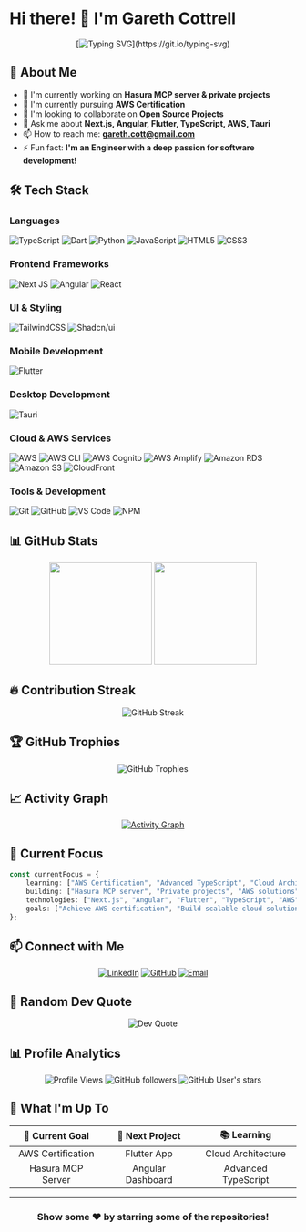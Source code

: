 # Hi there! 👋 I'm Gareth Cottrell

<div align="center">
  
[![Typing SVG](https://readme-typing-svg.herokuapp.com?font=Fira+Code&pause=1000&color=2196F3&center=true&vCenter=true&width=435&lines=Software+Engineer;Full+Stack+%26+Mobile+Developer;Next.js+%7C+Angular+%7C+Flutter;AWS+Cloud+Enthusiast;Welcome+to+my+GitHub+profile!)](https://git.io/typing-svg)

</div>

## 🚀 About Me

- 🔭 I'm currently working on **Hasura MCP server & private projects**
- 🌱 I'm currently pursuing **AWS Certification**
- 👯 I'm looking to collaborate on **Open Source Projects**
- 💬 Ask me about **Next.js, Angular, Flutter, TypeScript, AWS, Tauri**
- 📫 How to reach me: **gareth.cott@gmail.com**
- ⚡ Fun fact: **I'm an Engineer with a deep passion for software development!**

## 🛠️ Tech Stack

### Languages
![TypeScript](https://img.shields.io/badge/typescript-%23007ACC.svg?style=for-the-badge&logo=typescript&logoColor=white)
![Dart](https://img.shields.io/badge/dart-%230175C2.svg?style=for-the-badge&logo=dart&logoColor=white)
![Python](https://img.shields.io/badge/python-3670A0?style=for-the-badge&logo=python&logoColor=ffdd54)
![JavaScript](https://img.shields.io/badge/javascript-%23323330.svg?style=for-the-badge&logo=javascript&logoColor=%23F7DF1E)
![HTML5](https://img.shields.io/badge/html5-%23E34F26.svg?style=for-the-badge&logo=html5&logoColor=white)
![CSS3](https://img.shields.io/badge/css3-%231572B6.svg?style=for-the-badge&logo=css3&logoColor=white)

### Frontend Frameworks
![Next JS](https://img.shields.io/badge/Next-black?style=for-the-badge&logo=next.js&logoColor=white)
![Angular](https://img.shields.io/badge/angular-%23DD0031.svg?style=for-the-badge&logo=angular&logoColor=white)
![React](https://img.shields.io/badge/react-%2320232a.svg?style=for-the-badge&logo=react&logoColor=%2361DAFB)

### UI & Styling
![TailwindCSS](https://img.shields.io/badge/tailwindcss-%2338B2AC.svg?style=for-the-badge&logo=tailwind-css&logoColor=white)
![Shadcn/ui](https://img.shields.io/badge/shadcn%2Fui-000000?style=for-the-badge&logo=shadcnui&logoColor=white)

### Mobile Development
![Flutter](https://img.shields.io/badge/Flutter-%2302569B.svg?style=for-the-badge&logo=Flutter&logoColor=white)

### Desktop Development
![Tauri](https://img.shields.io/badge/tauri-%2324C8DB.svg?style=for-the-badge&logo=tauri&logoColor=%23FFFFFF)

### Cloud & AWS Services
![AWS](https://img.shields.io/badge/AWS-%23FF9900.svg?style=for-the-badge&logo=amazon-aws&logoColor=white)
![AWS CLI](https://img.shields.io/badge/AWS%20CLI-232F3E?style=for-the-badge&logo=amazon-aws&logoColor=white)
![AWS Cognito](https://img.shields.io/badge/AWS%20Cognito-FF9900?style=for-the-badge&logo=amazon-aws&logoColor=white)
![AWS Amplify](https://img.shields.io/badge/AWS%20Amplify-FF9900?style=for-the-badge&logo=aws-amplify&logoColor=white)
![Amazon RDS](https://img.shields.io/badge/Amazon%20RDS-527FFF?style=for-the-badge&logo=amazon-rds&logoColor=white)
![Amazon S3](https://img.shields.io/badge/Amazon%20S3-569A31?style=for-the-badge&logo=amazon-s3&logoColor=white)
![CloudFront](https://img.shields.io/badge/CloudFront-232F3E?style=for-the-badge&logo=amazon-aws&logoColor=white)

### Tools & Development
![Git](https://img.shields.io/badge/git-%23F05033.svg?style=for-the-badge&logo=git&logoColor=white)
![GitHub](https://img.shields.io/badge/github-%23121011.svg?style=for-the-badge&logo=github&logoColor=white)
![VS Code](https://img.shields.io/badge/Visual%20Studio%20Code-0078d4.svg?style=for-the-badge&logo=visual-studio-code&logoColor=white)
![NPM](https://img.shields.io/badge/NPM-%23CB3837.svg?style=for-the-badge&logo=npm&logoColor=white)

## 📊 GitHub Stats

<div align="center">
  
<img height="180em" src="https://github-readme-stats.vercel.app/api?username=GarethCott&theme=github_dark&hide_border=true&include_all_commits=true&count_private=true&show_icons=true"/>
<img height="180em" src="https://github-readme-stats.vercel.app/api/top-langs/?username=GarethCott&theme=github_dark&hide_border=true&layout=compact"/>

</div>

## 🔥 Contribution Streak

<div align="center">
  
![GitHub Streak](https://github-readme-streak-stats.herokuapp.com/?user=GarethCott&theme=github-dark-blue&hide_border=true)

</div>

## 🏆 GitHub Trophies

<div align="center">
  
![GitHub Trophies](https://github-profile-trophy.vercel.app/?username=GarethCott&theme=onedark&no-frame=true&no-bg=true&margin-w=4&row=2)

</div>

## 📈 Activity Graph

<div align="center">
  
[![Activity Graph](https://github-readme-activity-graph.vercel.app/graph?username=GarethCott&theme=github-compact&hide_border=true)](https://github.com/ashutosh00710/github-readme-activity-graph)

</div>

## 🎯 Current Focus

```typescript
const currentFocus = {
    learning: ["AWS Certification", "Advanced TypeScript", "Cloud Architecture"],
    building: ["Hasura MCP server", "Private projects", "AWS solutions"],
    technologies: ["Next.js", "Angular", "Flutter", "TypeScript", "AWS", "Tailwind", "Shadcn/ui"],
    goals: ["Achieve AWS certification", "Build scalable cloud solutions"]
};
```

## 📫 Connect with Me

<div align="center">
  
[![LinkedIn](https://img.shields.io/badge/LinkedIn-%230077B5.svg?logo=linkedin&logoColor=white)](https://linkedin.com/in/gareth-cottrell)
[![GitHub](https://img.shields.io/badge/GitHub-%23121011.svg?logo=github&logoColor=white)](https://github.com/GarethCott)
[![Email](https://img.shields.io/badge/Email-D14836?style=for-the-badge&logo=gmail&logoColor=white)](mailto:gareth.cott@gmail.com)

</div>

## 🎲 Random Dev Quote
<div align="center">
  
![Dev Quote](https://quotes-github-readme.vercel.app/api?type=horizontal&theme=dark)

</div>

## 📊 Profile Analytics

<div align="center">
  
![Profile Views](https://komarev.com/ghpvc/?username=GarethCott&color=blue&style=flat)
![GitHub followers](https://img.shields.io/github/followers/GarethCott?label=Followers&style=social)
![GitHub User's stars](https://img.shields.io/github/stars/GarethCott?label=Stars&style=social)

</div>

## 💼 What I'm Up To

<div align="center">

| 🎯 **Current Goal** | 🚀 **Next Project** | 📚 **Learning** |
|:---:|:---:|:---:|
| AWS Certification | Flutter App | Cloud Architecture |
| Hasura MCP Server | Angular Dashboard | Advanced TypeScript |

</div>

---

<div align="center">
  
### Show some ❤️ by starring some of the repositories!

</div>

